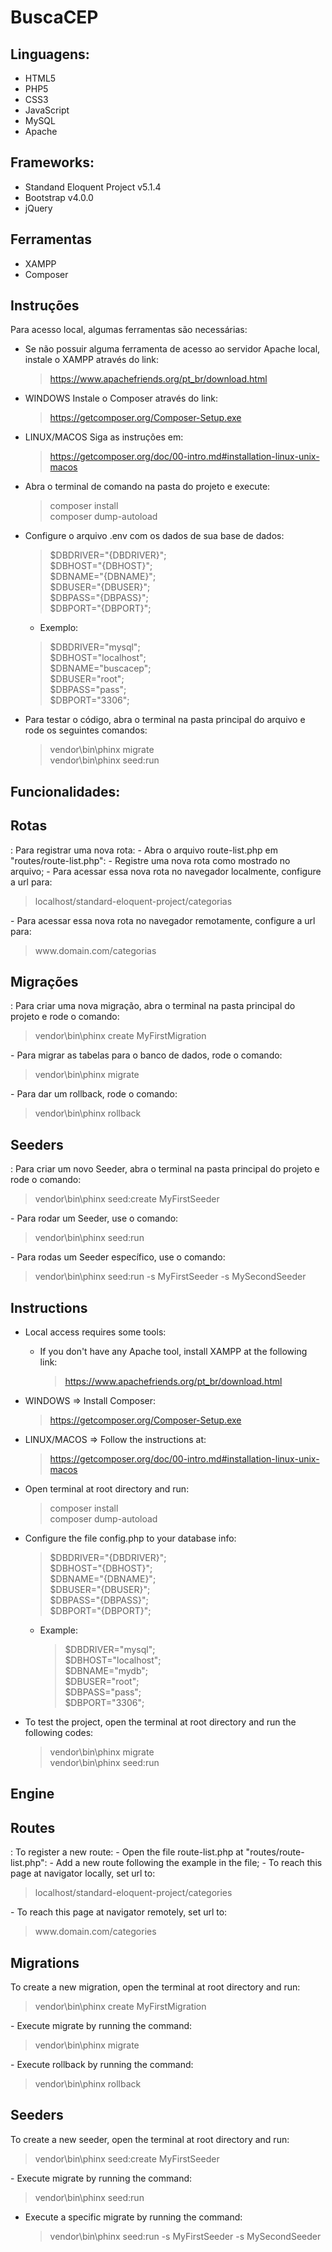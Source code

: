 # BuscaCEP
## Linguagens:
- HTML5
- PHP5
- CSS3
- JavaScript
- MySQL
- Apache

## Frameworks:
- Standand Eloquent Project v5.1.4
- Bootstrap v4.0.0
- jQuery

## Ferramentas
- XAMPP
- Composer

## Instruções
Para acesso local, algumas ferramentas são necessárias:
- Se não possuir alguma ferramenta de acesso ao servidor Apache local, instale o XAMPP através do link:
	> https://www.apachefriends.org/pt_br/download.html
- WINDOWS
	Instale o Composer através do link:
	> https://getcomposer.org/Composer-Setup.exe
- LINUX/MACOS
	Siga as instruções em:
	> https://getcomposer.org/doc/00-intro.md#installation-linux-unix-macos

- Abra o terminal de comando na pasta do projeto e execute:
	<blockquote>
		composer install<br>
		composer dump-autoload
	</blockquote>

- Configure o arquivo .env com os dados de sua base de dados:
	<blockquote>
		$DBDRIVER="{DBDRIVER}";<br>
		$DBHOST="{DBHOST}";<br>
		$DBNAME="{DBNAME}";<br>
		$DBUSER="{DBUSER}";<br>
		$DBPASS="{DBPASS}";<br>
		$DBPORT="{DBPORT}";
	</blockquote>

	- Exemplo:
	<blockquote>
		$DBDRIVER="mysql";<br>
		$DBHOST="localhost";<br>
		$DBNAME="buscacep";<br>
		$DBUSER="root";<br>
		$DBPASS="pass";<br>
		$DBPORT="3306";
	</blockquote>

- Para testar o código, abra o terminal na pasta principal do arquivo e rode os seguintes comandos:
	<blockquote>
		vendor\bin\phinx migrate<br>
		vendor\bin\phinx seed:run
	</blockquote>

## Funcionalidades:

<h2><b>Rotas</b></h2>: Para registrar uma nova rota:
	- Abra o arquivo route-list.php em "routes/route-list.php":
	- Registre uma nova rota como mostrado no arquivo;
	- Para acessar essa nova rota no navegador localmente, configure a url para:
		<blockquote>localhost/standard-eloquent-project/categorias</blockquote>
	- Para acessar essa nova rota no navegador remotamente, configure a url para:
		<blockquote>www.domain.com/categorias</blockquote>

<h2><b>Migrações</b></h2>: Para criar uma nova migração, abra o terminal na pasta principal do projeto e rode o comando:
	<blockquote>vendor\bin\phinx create MyFirstMigration</blockquote>
- Para migrar as tabelas para o banco de dados, rode o comando:
	<blockquote>vendor\bin\phinx migrate</blockquote>
- Para dar um rollback, rode o comando:
	<blockquote>vendor\bin\phinx rollback</blockquote>

<h2><b>Seeders</b></h2>: Para criar um novo Seeder, abra o terminal na pasta principal do projeto e rode o comando:
	<blockquote>vendor\bin\phinx seed:create MyFirstSeeder</blockquote>
- Para rodar um Seeder, use o comando:
	<blockquote>vendor\bin\phinx seed:run</blockquote>
- Para rodas um Seeder específico, use o comando:
	<blockquote>vendor\bin\phinx seed:run -s MyFirstSeeder -s MySecondSeeder</blockquote>

## Instructions
- Local access requires some tools:
	- If you don't have any Apache tool, install XAMPP at the following link:
		> https://www.apachefriends.org/pt_br/download.html
- WINDOWS => Install Composer:
	> https://getcomposer.org/Composer-Setup.exe
- LINUX/MACOS => Follow the instructions at:
	> https://getcomposer.org/doc/00-intro.md#installation-linux-unix-macos

- Open terminal at root directory and run:
	<blockquote>
		composer install<br>
		composer dump-autoload
	</blockquote>

- Configure the file config.php to your database info:
	<blockquote>
		$DBDRIVER="{DBDRIVER}";<br>
		$DBHOST="{DBHOST}";<br>
		$DBNAME="{DBNAME}";<br>
		$DBUSER="{DBUSER}";<br>
		$DBPASS="{DBPASS}";<br>
		$DBPORT="{DBPORT}";
	</blockquote>
	
	- Example:
		<blockquote>
			$DBDRIVER="mysql";<br>
			$DBHOST="localhost";<br>
			$DBNAME="mydb";<br>
			$DBUSER="root";<br>
			$DBPASS="pass";<br>
			$DBPORT="3306";
		</blockquote>
		

- To test the project, open the terminal at root directory and run the following codes:
	<blockquote>
		vendor\bin\phinx migrate<br>
		vendor\bin\phinx seed:run
	</blockquote>
	

## Engine

<h2><b>Routes</b></h2>: To register a new route:
	- Open the file route-list.php at "routes/route-list.php":
	- Add a new route following the example in the file;
	- To reach this page at navigator locally, set url to:
		<blockquote>localhost/standard-eloquent-project/categories</blockquote>
	- To reach this page at navigator remotely, set url to:
		<blockquote>www.domain.com/categories</blockquote>

<h2><b>Migrations</b></h2>
To create a new migration, open the terminal at root directory and run:
	<blockquote>vendor\bin\phinx create MyFirstMigration</blockquote>
- Execute migrate by running the command:
	<blockquote>vendor\bin\phinx migrate</blockquote>
- Execute rollback by running the command:
	<blockquote>vendor\bin\phinx rollback</blockquote>

<h2><b>Seeders</b></h2>
To create a new seeder, open the terminal at root directory and run:
	<blockquote>vendor\bin\phinx seed:create MyFirstSeeder</blockquote>
- Execute migrate by running the command:
	<blockquote>vendor\bin\phinx seed:run</blockquote>
	
- Execute a specific migrate by running the command:
	<blockquote>vendor\bin\phinx seed:run -s MyFirstSeeder -s MySecondSeeder</blockquote>

